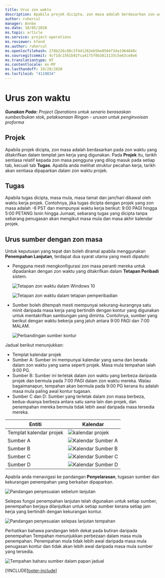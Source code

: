 ```yaml
---
title: Urus zon waktu
description: Apabila projek dicipta, zon masa adalah berdasarkan zon waktu yang ditakrifkan dalam templat jam kerja yang digunakan.
author: ruhercul
manager: Annbe
ms.date: 10/05/2020
ms.topic: article
ms.service: project-operations
ms.reviewer: kfend
ms.author: ruhercul
ms.openlocfilehash: 278b226c88c2f441262eb5be0504f34a1964848c
ms.sourcegitcommit: 4cf1dc1561b92fca4175f0b3813133c5e63ce8e6
ms.translationtype: HT
ms.contentlocale: ms-MY
ms.lasthandoff: 10/28/2020
ms.locfileid: "4119834"
---
```

# <a name="manage-time-zones"></a>Urus zon waktu

_**Gunakan Pada:** Project Operations untuk senario berasaskan sumber/bukan stok, pelaksanaan Ringan - urusan untuk penginvoisan proforma_


## <a name="projects"></a>Projek

Apabila projek dicipta, zon masa adalah berdasarkan pada zon waktu yang ditakrifkan dalam templat jam kerja yang digunakan. Pada **Projek** itu, tarikh sentiasa relatif kepada zon masa pengguna yang dilog masuk pada setiap tab, kecuali tab **Tugas**. Apabila anda melihat struktur pecahan kerja, tarikh akan sentiasa dipaparkan dalam zon waktu projek.

## <a name="tasks"></a>Tugas

Apabila tugas dicipta, masa mula, masa tamat dan jam/hari dikawal oleh waktu kerja projek. Contohnya, jika tugas dicipta dengan projek yang zon masa adalah -8 PST dan mempunyai waktu kerja berikut: 9:00 PAGI hingga 5:00 PETANG Isnin hingga Jumaat, sebarang tugas yang dicipta tanpa sebarang penugasan akan mengikut masa mula dan masa akhir kalendar projek.

## <a name="manage-resources-with-time-zones"></a>Urus sumber dengan zon masa

Untuk keputusan yang tepat dan boleh diramal apabila menggunakan **Penempahan Lanjutan**, terdapat dua syarat utama yang mesti dipatuhi:  

- Pengguna mesti mengkonfigurasi zon masa peranti mereka untuk dipadankan dengan zon waktu yang ditakrifkan dalam **Tetapan Peribadi** sistem.
 
  ![Tetapan zon waktu dalam Windows 10](media/reconcile-assignments-03.png)

  ![Tetapan zon waktu dalam tetapan pemperibadian](media/reconcile-assignments-04.png)
 
- Sumber boleh ditempah mesti mempunyai sekurang-kurangnya satu minit daripada masa kerja yang bertindih dengan kontur yang digunakan untuk mentakrifkan sambungan yang diminta. Contohnya, sumber yang berikut dengan waktu bekerja yang jatuh antara 9:00 PAGI dan 7:00 MALAM. 

  ![Perbandingan sumber kontur](media/reconcile-assignments-05.png)

Jadual berikut menunjukkan:

- Templat kalendar projek
- Sumber A: Sumber ini mempunyai kalendar yang sama dan berada dalam zon waktu yang sama seperti projek. Masa mula tempahan ialah 9:00 PG.
- Sumber B: Sumber ini terletak dalam zon waktu yang berbeza daripada projek dan bermula pada 7:00 PAGI dalam zon waktu mereka. Walau bagaimanapun, tempahan akan bermula pada 9:00 PG kerana itu adalah masa mula paling awal kontur tugasan.
- Sumber C dan D: Sumber yang terletak dalam zon masa berbeza, kedua-duanya berbeza antara satu sama lain dan projek, dan penempahan mereka bermula tidak lebih awal daripada masa tersedia mereka.

|Entiti  |Kalendar  |
|-|-|
|Templat kalendar projek   | ![kalendar projek](media/reconcile-assignments-06.png) |
|Sumber A  | ![Kalendar Sumber A](media/reconcile-assignments-06.png) |
|Sumber B  |  ![Kalendar Sumber B](media/reconcile-assignments-07.png) |
|Sumber C  |  ![Kalendar Sumber C](media/reconcile-assignments-08.png) |
|Sumber D  | ![Kalendar Sumber D](media/reconcile-assignments-09.png)  |
 
Apabila anda menavigasi ke pandangan **Penyelarasan**, tugasan sumber dan kekurangan penempahan yang berkaitan dipaparkan.

![Pandangan penyesuaian sebelum lanjutan](media/reconcile-assignments-10.png)

Selepas fungsi penempahan lanjutan telah digunakan untuk setiap sumber, penempahan berjaya dilanjutkan untuk setiap sumber kerana setiap jam kerja yang bertindih dengan kekurangan kontur.

![Pandangan penyesuaian selepas lanjutan tempahan](media/reconcile-assignments-11.png) 

Perhatikan bahawa pandangan lebih dekat pada butiran daripada penempahan Tempahan menunjukkan perbezaan dalam masa mula penempahan. Penempahan mula tidak lebih awal daripada masa mula penugasan kontur dan tidak akan lebih awal daripada masa mula sumber yang tersedia.

![Tempahan baharu sumber dalam papan jadual](media/reconcile-assignments-12.png)


[!INCLUDE[footer-include](../includes/footer-banner.md)]